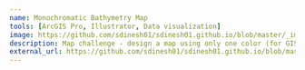 ```yaml
---
name: Monochromatic Bathymetry Map
tools: [ArcGIS Pro, Illustrator, Data visualization]
image: https://github.com/sdinesh01/sdinesh01.github.io/blob/master/_images/Layout.jpg?raw=true
description: Map challenge - design a map using only one color (for GIS 405 Geoviz & Cartography)
external_url: https://github.com/sdinesh01/sdinesh01.github.io/blob/master/_images/Layout.jpg?raw=true
---
```

